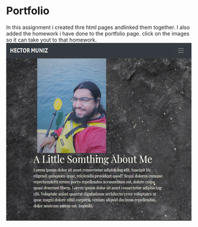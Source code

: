 # Portfolio
In this assignment i created thre html pages andlinked them together. I also added the homework i have done to the portfolio page. click on the images so it can take yout to that homework.
<img src="public/assets/images/Portfolio.png" width=500>
